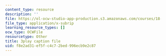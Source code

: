 ```yaml
---
content_type: resource
description: ''
file: https://ol-ocw-studio-app-production.s3.amazonaws.com/courses/18-01sc-single-variable-calculus-fall-2010/f8e2ad31ef5fc4c72bed996ecb9e2c87_--lPz7VFnKI.srt
file_type: application/x-subrip
learning_resource_types: []
ocw_type: OCWFile
resourcetype: Other
title: 3play caption file
uid: f8e2ad31-ef5f-c4c7-2bed-996ecb9e2c87
---
```

